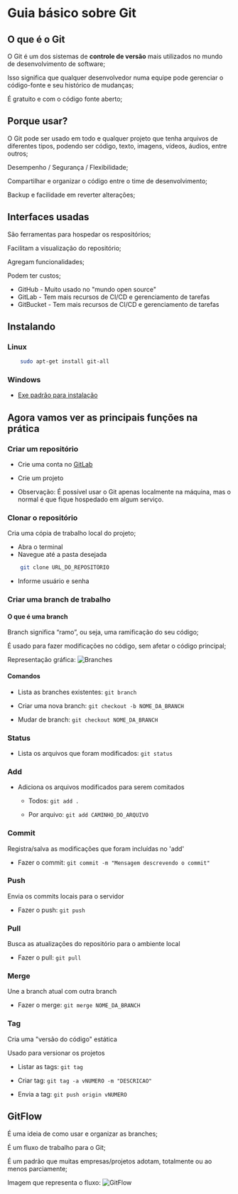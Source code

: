 # Guia básico sobre Git

## O que é o Git

O Git é um dos sistemas de **controle de versão** mais utilizados no mundo de desenvolvimento de software;

Isso significa que qualquer desenvolvedor numa equipe pode gerenciar o código-fonte e seu histórico de mudanças;

É gratuito e com o código fonte aberto;


## Porque usar?

O Git pode ser usado em todo e qualquer projeto que tenha arquivos de diferentes tipos, podendo ser código, texto, imagens, vídeos, áudios, entre outros;

Desempenho / Segurança / Flexibilidade;

Compartilhar e organizar o código entre o time de desenvolvimento;

Backup e facilidade em reverter alterações;


## Interfaces usadas

São ferramentas para hospedar os respositórios;

Facilitam a visualização do repositório;

Agregam funcionalidades;

Podem ter custos;

- GitHub - Muito usado no "mundo open source"
- GitLab - Tem mais recursos de CI/CD e gerenciamento de tarefas
- GitBucket - Tem mais recursos de CI/CD e gerenciamento de tarefas


## Instalando

### Linux 

```bash
	sudo apt-get install git-all
```

### Windows

- [Exe padrão para instalação](https://github.com/git-for-windows/git/releases/download/v2.35.1.windows.2/Git-2.35.1.2-64-bit.exe)


## Agora vamos ver as principais funções na prática


### Criar um repositório

* Crie uma conta no [GitLab](https://gitlab.com/users/sign_in)

* Crie um projeto

* Observação: É possível usar o Git apenas localmente na máquina, mas o normal é que fique hospedado em algum serviço.


### Clonar o repositório


Cria uma cópia de trabalho local do projeto;

* Abra o terminal
* Navegue até a pasta desejada
```bash
	git clone URL_DO_REPOSITÓRIO
```
* Informe usuário e senha


### Criar uma branch de trabalho

#### O que é uma branch

Branch significa “ramo”, ou seja, uma ramificação do seu código;

É usado para fazer modificações no código, sem afetar o código principal;

Representação gráfica:
![Branches](https://lh4.googleusercontent.com/hDZ7C2NQmOEeApDyPXFfjEfJyyIcmI8AfA8m-8loF8I2QKNrn4_Mw_IQKzoyj7O6SoKi2h6vTrKwZV5GL2uTJKSx_Kz8hSEpLAuhp7R_kpUYlW4H0oQbM34zo3fOZDtFU2PPtPr3)


#### Comandos

- Lista as branches existentes: ```git branch```

- Criar uma nova branch: ```git checkout -b NOME_DA_BRANCH```

- Mudar de branch: ```git checkout NOME_DA_BRANCH```


### Status

- Lista os arquivos que foram modificados: ```git status```


### Add

- Adiciona os arquivos modificados para serem comitados

	- Todos: ```git add .```


	- Por arquivo: ```git add CAMINHO_DO_ARQUIVO```


### Commit

Registra/salva as modificações que foram incluídas no 'add'

- Fazer o commit: ```git commit -m "Mensagem descrevendo o commit"```


### Push

Envia os commits locais para o servidor

- Fazer o push: ```git push```


### Pull

Busca as atualizações do repositório para o ambiente local

- Fazer o pull: ```git pull```


### Merge

Une a branch atual com outra branch

- Fazer o merge: ```git merge NOME_DA_BRANCH```


### Tag

Cria uma "versão do código" estática

Usado para versionar os projetos

- Listar as tags: ```git tag```

- Criar tag: ```git tag -a vNUMERO -m "DESCRICAO"```

- Envia a tag: ```git push origin vNUMERO```



## GitFlow

É uma ideia de como usar e organizar as branches;

É um fluxo de trabalho para o Git;

É um padrão que muitas empresas/projetos adotam, totalmente ou ao menos parciamente;

Imagem que representa o fluxo:
![GitFlow](https://lh3.googleusercontent.com/70jaEZnESXQ6SssU5uI4yO62JBz6xq2sNrrz8bW_ap2CuWUaQlbKs3j6NyRJnvcvYwAugkW8WzNJX21dZ2SMd9O_1TTpKZT-FsBkYSPy4rUSpJSo2C-WPTaLc2jQ8ancyj1TetXQ)

